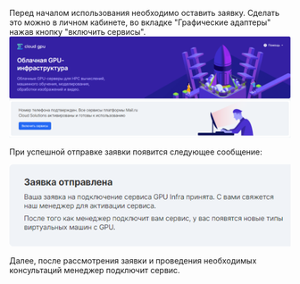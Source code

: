 Перед началом использования необходимо оставить заявку. Сделать это можно в личном кабинете, во вкладке "Графические адаптеры" нажав кнопку "включить сервисы".![](./assets/1600113970890-gpu0.png)

При успешной отправке заявки появится следующее сообщение:

![](./assets/1600114038258-gpu0.1.png)

Далее, после рассмотрения заявки и проведения необходимых консультаций менеджер подключит сервис.
